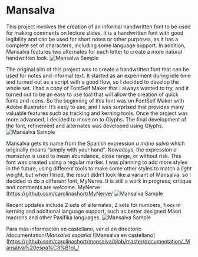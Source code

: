 # Mansalva
This project involves the creation of an informal handwritten font to be used for making comments on lecture slides. It is a handwritten font with good legibility and can be used for short notes or other purposes, as it has a complete set of characters, including some language support. In addition, Mansalva features two alternates for each letter to create a more natural handwritten look.
![Mansalva Sample](/documentation/readme-images-2.png)


The original aim of this project was to create a handwritten font that can be used for notes and informal text. It started as an experiment during idle time and turned out as a script with a good flow, so I decided to develop the whole set. 
I had a copy of FontSelf Maker that I always wanted to try, and it turned out to be an easy to use tool that will allow the creation of quick fonts and icons. So the beginning of this font was on FontSelf Maker with Adobe Illustrator. It’s easy to use, and I was surprised that provides many valuable features such as tracking and kerning tools. 
Once the project was more advanced, I decided to move on to Glyphs. The final development of the font, refinement and alternates was developed using Glyphs.
![Mansalva Sample](/documentation/readme-images-1.png)

Mansalva gets its name from the Spanish expression _a mano salva_ which originally means “simply with your hand”. Nowadays, the expression _a mansalva_ is used to mean abundance, close range, or without risk. 
This font was created using a regular marker. I was planning to add more styles in the future, using different tools to make some other styles to match a _light_ weight, but when I tried, the result didn’t look like a variant of Mansalva, so I decided to do a different font, MyNerve. It is still a work in progress; critique and comments are welcome.
MyNerve:(https://github.com/carolinashort/MyNerve/
![Mansalva Sample](/documentation/readme-images-3.png)

Recent updates include 2 sets of alternates, 2 sets for numbers, fixes in kerning and additional language support, such as better designed Māori macrons and other Pasifika languages.
![Mansalva Sample](/documentation/Mansalva-promo-1.png)


Para más información en castellano, ver el en directorio /documentation/_Mansalva español_
![Mansalva en castellano](https://github.com/carolinashort/mansalva/blob/master/documentation/_Mansalva%20espa%C3%B1ol_/
